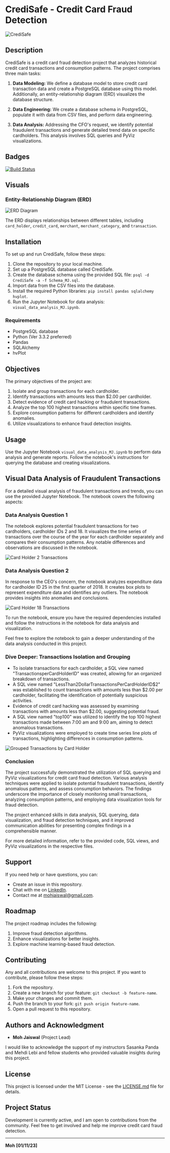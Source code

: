 # CrediSafe - Credit Card Fraud Detection

![CrediSafe](https://mir-s3-cdn-cf.behance.net/project_modules/1400_opt_1/200099156990375.6371380687770.png)

## Description

CrediSafe is a credit card fraud detection project that analyzes historical credit card transactions and consumption patterns. The project comprises three main tasks:

1. **Data Modeling:** We define a database model to store credit card transaction data and create a PostgreSQL database using this model. Additionally, an entity-relationship diagram (ERD) visualizes the database structure.

2. **Data Engineering:** We create a database schema in PostgreSQL, populate it with data from CSV files, and perform data engineering.

3. **Data Analysis:** Addressing the CFO's request, we identify potential fraudulent transactions and generate detailed trend data on specific cardholders. This analysis involves SQL queries and PyViz visualizations.

## Badges

[![Build Status](https://img.shields.io/badge/Build-Passing-brightgreen)](https://github.com/mohjaiswal/CrediSafe)

## Visuals

### Entity-Relationship Diagram (ERD)

![ERD Diagram](images/ERD_MJ.png)

The ERD displays relationships between different tables, including `card_holder`, `credit_card`, `merchant`, `merchant_category`, and `transaction`.

## Installation

To set up and run CrediSafe, follow these steps:

1. Clone the repository to your local machine.
2. Set up a PostgreSQL database called CrediSafe.
3. Create the database schema using the provided SQL file: `psql -d CrediSafe -a -f Schema_MJ.sql`.
4. Import data from the CSV files into the database.
5. Install the required Python libraries: `pip install pandas sqlalchemy hvplot`.
6. Run the Jupyter Notebook for data analysis: `visual_data_analysis_MJ.ipynb`.

### Requirements

- PostgreSQL database
- Python (Ver 3.3.2 preferred)
- Pandas
- SQLAlchemy
- hvPlot

## Objectives

The primary objectives of the project are:

1. Isolate and group transactions for each cardholder.
2. Identify transactions with amounts less than $2.00 per cardholder.
3. Detect evidence of credit card hacking or fraudulent transactions.
4. Analyze the top 100 highest transactions within specific time frames.
5. Explore consumption patterns for different cardholders and identify anomalies.
6. Utilize visualizations to enhance fraud detection insights.

## Usage

Use the Jupyter Notebook `visual_data_analysis_MJ.ipynb` to perform data analysis and generate reports. Follow the notebook's instructions for querying the database and creating visualizations.

## Visual Data Analysis of Fraudulent Transactions

For a detailed visual analysis of fraudulent transactions and trends, you can use the provided Jupyter Notebook. The notebook covers the following aspects:

### Data Analysis Question 1

The notebook explores potential fraudulent transactions for two cardholders, cardholder IDs 2 and 18. It visualizes the time series of transactions over the course of the year for each cardholder separately and compares their consumption patterns. Any notable differences and observations are discussed in the notebook.

![Card Holder 2 Transactions](images/Card_Holder_2.png)

### Data Analysis Question 2

In response to the CEO's concern, the notebook analyzes expenditure data for cardholder ID 25 in the first quarter of 2018. It creates box plots to represent expenditure data and identifies any outliers. The notebook provides insights into anomalies and conclusions.

![Card Holder 18 Transactions](images/Card_Holder_18.png)

To run the notebook, ensure you have the required dependencies installed and follow the instructions in the notebook for data analysis and visualization.

Feel free to explore the notebook to gain a deeper understanding of the data analysis conducted in this project.

### Dive Deeper: Transactions Isolation and Grouping

- To isolate transactions for each cardholder, a SQL view named "TransactionsperCardHolderID" was created, allowing for an organized breakdown of transactions.
- A SQL view named "LessThan2DollarTransactionsPerCardHolderID$2" was established to count transactions with amounts less than $2.00 per cardholder, facilitating the identification of potentially suspicious activities.
- Evidence of credit card hacking was assessed by examining transactions with amounts less than $2.00, suggesting potential fraud.
- A SQL view named "top100" was utilized to identify the top 100 highest transactions made between 7:00 am and 9:00 am, aiming to detect anomalous transactions.
- PyViz visualizations were employed to create time series line plots of transactions, highlighting differences in consumption patterns.

![Grouped Transactions by Card Holder](images/Grouped_By_IdCardHolder.png)

### Conclusion

The project successfully demonstrated the utilization of SQL querying and PyViz visualizations for credit card fraud detection. Various analysis techniques were applied to isolate potential fraudulent transactions, identify anomalous patterns, and assess consumption behaviors. The findings underscore the importance of closely monitoring small transactions, analyzing consumption patterns, and employing data visualization tools for fraud detection.

The project enhanced skills in data analysis, SQL querying, data visualization, and fraud detection techniques, and it improved communication abilities for presenting complex findings in a comprehensible manner.

For more detailed information, refer to the provided code, SQL views, and PyViz visualizations in the respective files.

## Support

If you need help or have questions, you can:

- Create an issue in this repository.
- Chat with me on [LinkedIn](https://www.linkedin.com/in/mohjaiswal).
- Contact me at mohjaiswal@gmail.com.

## Roadmap

The project roadmap includes the following:

1. Improve fraud detection algorithms.
2. Enhance visualizations for better insights.
3. Explore machine learning-based fraud detection.

## Contributing

Any and all contributions are welcome to this project. If you want to contribute, please follow these steps:

1. Fork the repository.
2. Create a new branch for your feature: `git checkout -b feature-name`.
3. Make your changes and commit them.
4. Push the branch to your fork: `git push origin feature-name`.
5. Open a pull request to this repository.

## Authors and Acknowledgment

- **Moh Jaiswal** (Project Lead)

I would like to acknowledge the support of my instructors Sasanka Panda and Mehdi Lebi and fellow students who provided valuable insights during this project.

## License

This project is licensed under the MIT License - see the [LICENSE.md](LICENSE.md) file for details.

## Project Status

Development is currently active, and I am open to contributions from the community. Feel free to get involved and help me improve credit card fraud detection.

---

**Moh**
**[01/11/23]**
